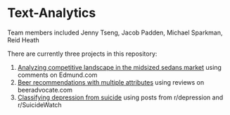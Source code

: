 # Text-Analytics
Team members included Jenny Tseng, Jacob Padden, Michael Sparkman, Reid Heath

There are currently three projects in this repository:

1. [Analyzing competitive landscape in the midsized sedans market](https://github.com/mos397/Text_Analytics_HW/blob/main/midsized-sedans-comment-analysis.ipynb) using comments on Edmund.com
2. [Beer recommendations with multiple attributes](https://github.com/mos397/Text_Analytics_HW/blob/main/beer-recommendation.ipynb) using reviews on beeradvocate.com
3. [Classifying depression from suicide](https://github.com/mos397/Text_Analytics_HW/blob/main/reddit-depressed-suicide/3.Predictive-Classification.ipynb) using posts from r/depression and r/SuicideWatch
